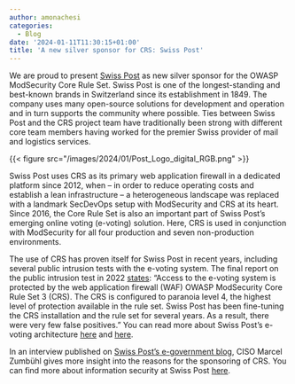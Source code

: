 ```yaml
---
author: amonachesi
categories:
  - Blog
date: '2024-01-11T11:30:15+01:00'
title: 'A new silver sponsor for CRS: Swiss Post'
---
```



We are proud to present [Swiss Post](https://post.ch) as new silver sponsor for the OWASP ModSecurity Core Rule Set. Swiss Post is one of the longest-standing and best-known brands in Switzerland since its establishment in 1849. The company uses many open-source solutions for development and operation and in turn supports the community where possible. Ties between Swiss Post and the CRS project team have traditionally been strong with different core team members having worked for the premier Swiss provider of mail and logistics services.

{{< figure src="/images/2024/01/Post_Logo_digital_RGB.png" >}}

Swiss Post uses CRS as its primary web application firewall in a dedicated platform since 2012, when – in order to reduce operating costs and establish a lean infrastructure – a heterogeneous landscape was replaced with a landmark SecDevOps setup with ModSecurity and CRS at its heart. Since 2016, the Core Rule Set is also an important part of Swiss Post’s emerging online voting (e-voting) solution. Here, CRS is used in conjunction with ModSecurity for all four production and seven non-production environments.

The use of CRS has proven itself for Swiss Post in recent years, including several public intrusion tests with the e-voting system. The final report on the public intrusion test in 2022 [states](https://gitlab.com/swisspost-evoting/e-voting/e-voting-documentation/-/blob/master/Reports/PublicIntrusionTest/PIT_FinalReport_SwissPost_2022_EN.pdf): “Access to the e-voting system is protected by the web application firewall (WAF) OWASP ModSecurity Core Rule Set 3 (CRS). The CRS is configured to paranoia level 4, the highest level of protection available in the rule set. Swiss Post has been fine-tuning the CRS installation and the rule set for several years. As a result, there were very few false positives.” You can read more about Swiss Post’s e-voting architecture [here](https://gitlab.com/swisspost-evoting/e-voting/e-voting-documentation/-/blob/master/Operations/Infrastructure%20whitepaper%20of%20the%20Swiss%20Post%20voting%20system.md?ref_type=heads#access-layer-reverse-proxies) and [here](https://gitlab.com/swisspost-evoting/e-voting/e-voting-documentation/-/blob/master/Operations/ModSecurity-CRS-Tuning-Concept.md?ref_type=heads).

In an interview published on [Swiss Post’s e-government blog](https://digital-solutions.post.ch/en/e-government/blog/from-bug-bounty-programmes-to-open-source-solutions-and-quantum-computers-what-will-2024-look-like-for-cybersecurity), CISO Marcel Zumbühl gives more insight into the reasons for the sponsoring of CRS. You can find more about information security at Swiss Post [here](https://www.post.ch/en/about-us/responsibility/information-security-at-swiss-post).
